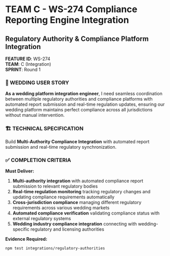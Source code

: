 # TEAM C - WS-274 Compliance Reporting Engine Integration
## Regulatory Authority & Compliance Platform Integration

**FEATURE ID**: WS-274  
**TEAM**: C (Integration)  
**SPRINT**: Round 1  

### 🎯 WEDDING USER STORY

**As a wedding platform integration engineer**, I need seamless coordination between multiple regulatory authorities and compliance platforms with automated report submission and real-time regulation updates, ensuring our wedding platform maintains perfect compliance across all jurisdictions without manual intervention.

### 🏗️ TECHNICAL SPECIFICATION

Build **Multi-Authority Compliance Integration** with automated report submission and real-time regulatory synchronization.

### ✅ COMPLETION CRITERIA

**Must Deliver:**
1. **Multi-authority integration** with automated compliance report submission to relevant regulatory bodies
2. **Real-time regulation monitoring** tracking regulatory changes and updating compliance requirements automatically
3. **Cross-jurisdiction compliance** managing different regulatory requirements across various wedding markets
4. **Automated compliance verification** validating compliance status with external regulatory systems
5. **Wedding industry compliance integration** connecting with wedding-specific regulatory and licensing authorities

**Evidence Required:**
```bash
npm test integrations/regulatory-authorities
```